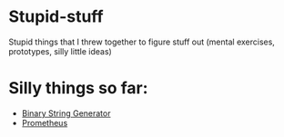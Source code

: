 Stupid-stuff
============

Stupid things that I threw together to figure stuff out (mental exercises, prototypes, silly little ideas)


Silly things so far:
====================

+ [Binary String Generator](binary-string-generator)
+ [Prometheus](prometheus)
